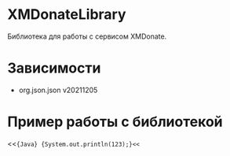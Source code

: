 # XMDonateLibrary
Библиотека для работы с сервисом XMDonate.

# Зависимости
- org.json.json v20211205

# Пример работы с библиотекой
<<`{Java} {System.out.println(123);}<<`

